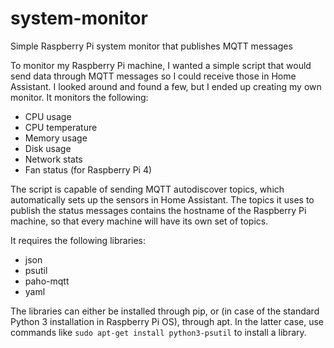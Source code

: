 # system-monitor
Simple Raspberry Pi system monitor that publishes MQTT messages

To monitor my Raspberry Pi machine, I wanted a simple script that would send data through MQTT messages so I could receive those in Home Assistant. I looked around and found a few, but I ended up creating my own monitor. It monitors the following:

* CPU usage
* CPU temperature
* Memory usage
* Disk usage
* Network stats
* Fan status (for Raspberry Pi 4)

The script is capable of sending MQTT autodiscover topics, which automatically sets up the sensors in Home Assistant. The topics it uses to publish the status messages contains the hostname of the Raspberry Pi machine, so that every machine will have its own set of topics.

It requires the following libraries:

* json
* psutil
* paho-mqtt
* yaml

The libraries can either be installed through pip, or (in case of the standard Python 3 installation in Raspberry Pi OS), through apt. In the latter case, use commands like `sudo apt-get install python3-psutil` to install a library.

